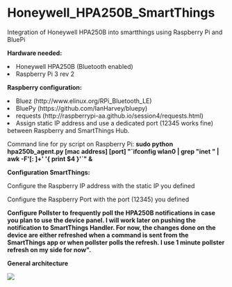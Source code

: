 # Honeywell_HPA250B_SmartThings
Integration of Honeywell HPA250B into smartthings using Raspberry Pi and BluePi

<p><b>Hardware needed:</b></p>
<p>
<li> Honeywell HPA250B (Bluetooth enabled)</li>
<li> Raspberry Pi 3 rev 2 </li>
</p>
<p></p>
<p>
<b>Raspberry configuration:</b></p>
<p>
<li>Bluez (http://www.elinux.org/RPi_Bluetooth_LE)</li>
<li>BluePy (https://github.com/IanHarvey/bluepy)</li>
<li>requests (http://raspberrypi-aa.github.io/session4/requests.html)</li>
<li>Assign static IP address and use a dedicated port (12345 works fine) between Raspberry and SmartThings Hub.</li>
</p>

<p>Command line for py script on Raspberry Pi: <b>sudo python hpa250b_agent.py [mac address] [port] "`ifconfig wlan0 | grep "inet " | awk -F'[: ]+' '{ print $4 }'`" &</b>
</p>

<p><b>Configuration SmartThings:</b></p>
<p>Configure the Raspberry IP address with the static IP you defined</p>
<p>Configure the Raspberry Port with the port (12345) you defined</p>
<p></p>
<p><b> Configure Pollster to frequently poll the HPA250B notifications in case you plan to use the device panel. I will work later on pushing the notification to SmartThings Handler. For now, the changes done on the device are either refreshed when a command is sent from the SmartThings app or when pollster polls the refresh. I use 1 minute pollster refresh on my side for now".

<p> General architecture </p>
<img src=https://github.com/philippeportesppo/Honeywell_HPA250B_SmartThings/blob/master/HPA250B.png>
